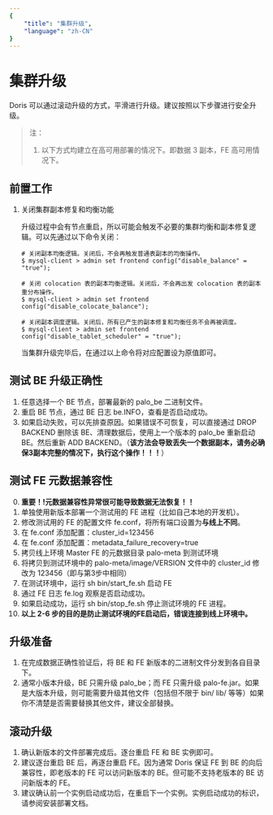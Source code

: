 ```yaml
---
{
    "title": "集群升级",
    "language": "zh-CN"
}
---
```


<!-- 
Licensed to the Apache Software Foundation (ASF) under one
or more contributor license agreements.  See the NOTICE file
distributed with this work for additional information
regarding copyright ownership.  The ASF licenses this file
to you under the Apache License, Version 2.0 (the
"License"); you may not use this file except in compliance
with the License.  You may obtain a copy of the License at

  http://www.apache.org/licenses/LICENSE-2.0

Unless required by applicable law or agreed to in writing,
software distributed under the License is distributed on an
"AS IS" BASIS, WITHOUT WARRANTIES OR CONDITIONS OF ANY
KIND, either express or implied.  See the License for the
specific language governing permissions and limitations
under the License.
-->

# 集群升级

Doris 可以通过滚动升级的方式，平滑进行升级。建议按照以下步骤进行安全升级。

> 注：  
> 1. 以下方式均建立在高可用部署的情况下。即数据 3 副本，FE 高可用情况下。  

## 前置工作

1. 关闭集群副本修复和均衡功能

	升级过程中会有节点重启，所以可能会触发不必要的集群均衡和副本修复逻辑。可以先通过以下命令关闭：

	```
	# 关闭副本均衡逻辑。关闭后，不会再触发普通表副本的均衡操作。
	$ mysql-client > admin set frontend config("disable_balance" = "true");

	# 关闭 colocation 表的副本均衡逻辑。关闭后，不会再出发 colocation 表的副本重分布操作。
	$ mysql-client > admin set frontend config("disable_colocate_balance");

	# 关闭副本调度逻辑。关闭后，所有已产生的副本修复和均衡任务不会再被调度。
	$ mysql-client > admin set frontend config("disable_tablet_scheduler" = "true");
	```

	当集群升级完毕后，在通过以上命令将对应配置设为原值即可。

## 测试 BE 升级正确性

1. 任意选择一个 BE 节点，部署最新的 palo_be 二进制文件。
2. 重启 BE 节点，通过 BE 日志 be.INFO，查看是否启动成功。
3. 如果启动失败，可以先排查原因。如果错误不可恢复，可以直接通过 DROP BACKEND 删除该 BE、清理数据后，使用上一个版本的 palo_be 重新启动 BE。然后重新 ADD BACKEND。（**该方法会导致丢失一个数据副本，请务必确保3副本完整的情况下，执行这个操作！！！**）

## 测试 FE 元数据兼容性

0. **重要！!元数据兼容性异常很可能导致数据无法恢复！！**
1. 单独使用新版本部署一个测试用的 FE 进程（比如自己本地的开发机）。
2. 修改测试用的 FE 的配置文件 fe.conf，将所有端口设置为**与线上不同**。
3. 在 fe.conf 添加配置：cluster_id=123456
4. 在 fe.conf 添加配置：metadata\_failure_recovery=true
5. 拷贝线上环境 Master FE 的元数据目录 palo-meta 到测试环境
6. 将拷贝到测试环境中的 palo-meta/image/VERSION 文件中的 cluster_id 修改为 123456（即与第3步中相同）
7. 在测试环境中，运行 sh bin/start_fe.sh 启动 FE
8. 通过 FE 日志 fe.log 观察是否启动成功。
9. 如果启动成功，运行 sh bin/stop_fe.sh 停止测试环境的 FE 进程。
10. **以上 2-6 步的目的是防止测试环境的FE启动后，错误连接到线上环境中。**

## 升级准备

1. 在完成数据正确性验证后，将 BE 和 FE 新版本的二进制文件分发到各自目录下。
2. 通常小版本升级，BE 只需升级 palo_be；而 FE 只需升级 palo-fe.jar。如果是大版本升级，则可能需要升级其他文件（包括但不限于 bin/ lib/ 等等）如果你不清楚是否需要替换其他文件，建议全部替换。

## 滚动升级

1. 确认新版本的文件部署完成后。逐台重启 FE 和 BE 实例即可。
2. 建议逐台重启 BE 后，再逐台重启 FE。因为通常 Doris 保证 FE 到 BE 的向后兼容性，即老版本的 FE 可以访问新版本的 BE。但可能不支持老版本的 BE 访问新版本的 FE。
3. 建议确认前一个实例启动成功后，在重启下一个实例。实例启动成功的标识，请参阅安装部署文档。
